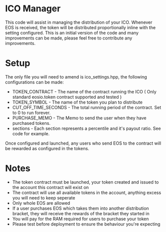 # ICO Manager

This code will assist in managing the distribution of your ICO. Whenever EOS is received, the token will be distributed proportionally
inline with the setting configured. This is an initial version of the code and many improvements can be made, please feel free to contribute
any improvements.

# Setup
The only file you will need to amend is ico_settings.hpp, the following configurations can be made:

- TOKEN_CONTRACT - The name of the contract running the ICO ( Only standard eosio.token contract supported and tested )
- TOKEN_SYMBOL - The name of the token you plan to distribute
- CUT_OFF_TIME_SECONDS - The total running period of the contract. Set to 0 to run forever.
- PURCHASE_MEMO - The Memo to send the user when they have purchased tokens.
- sections - Each section represents a percentile and it's payout ratio. See code for example.

Once configured and launched, any users who send EOS to the contract will be rewarded as configured in the tokens.

# Notes
- The token contract must be launched, your token created and issued to the account this contract will exist on
- The contract will use all available tokens in the account, anything excess you will need to keep seperate
- Only whole EOS are allowed
- If a user purchases EOS which takes them into another distribution bracket, they will receive the rewards of the bracket they started in
- You will pay for the RAM required for users to purchase your token
- Please test before deployment to ensure the behaviour you're expecting
